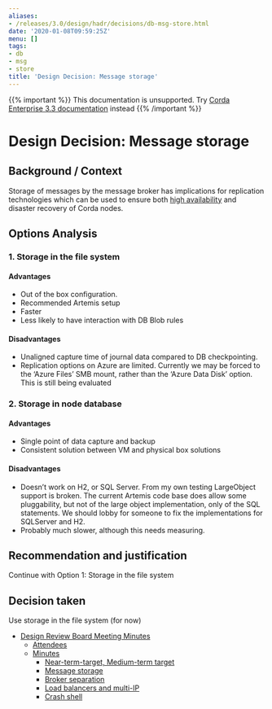 ```yaml
---
aliases:
- /releases/3.0/design/hadr/decisions/db-msg-store.html
date: '2020-01-08T09:59:25Z'
menu: []
tags:
- db
- msg
- store
title: 'Design Decision: Message storage'
---
```

{{% important %}}
This documentation is unsupported.
Try [Corda Enterprise 3.3 documentation](/docs/corda-enterprise/3.3/_index.md) instead
{{% /important %}}


# Design Decision: Message storage


## Background / Context

Storage of messages by the message broker has implications for replication technologies which can be used to ensure both
[high availability](../design.md) and disaster recovery of Corda nodes.


## Options Analysis


### 1. Storage in the file system


#### Advantages


* Out of the box configuration.
* Recommended Artemis setup
* Faster
* Less likely to have interaction with DB Blob rules


#### Disadvantages


* Unaligned capture time of journal data compared to DB checkpointing.
* Replication options on Azure are limited. Currently we may be forced to the ‘Azure Files’ SMB mount, rather than the ‘Azure Data Disk’ option. This is still being evaluated


### 2. Storage in node database


#### Advantages


* Single point of data capture and backup
* Consistent solution between VM and physical box solutions


#### Disadvantages


* Doesn’t work on H2, or SQL Server. From my own testing LargeObject support is broken. The current Artemis code base does allow some pluggability, but not of the large object implementation, only of the SQL statements. We should lobby for someone to fix the implementations for SQLServer and H2.
* Probably much slower, although this needs measuring.


## Recommendation and justification

Continue with Option 1: Storage in the file system


## Decision taken

Use storage in the file system (for now)



* [Design Review Board Meeting Minutes](drb-meeting-20171116.md)
    * [Attendees](drb-meeting-20171116.md#attendees)
    * [Minutes](drb-meeting-20171116.md#minutes)
        * [Near-term-target, Medium-term target](drb-meeting-20171116.md#near-term-target-medium-term-target)
        * [Message storage](drb-meeting-20171116.md#id1)
        * [Broker separation](drb-meeting-20171116.md#id2)
        * [Load balancers and multi-IP](drb-meeting-20171116.md#id3)
        * [Crash shell](drb-meeting-20171116.md#id4)







